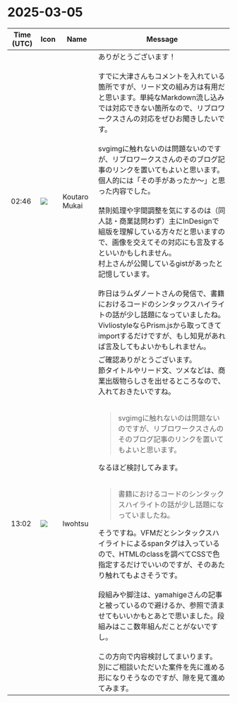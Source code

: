 # 2025-03-05

|Time (UTC)|Icon|Name|Message|
|---|---|---|---|
|02:46|![](https://avatars.slack-edge.com/2023-11-11/6180804843906_ec36242e3b721d6c30e9_72.png)|Koutaro Mukai|ありがとうございます！<br><br>すでに大津さんもコメントを入れている箇所ですが、リード文の組み方は有用だと思います。単純なMarkdown流し込みでは対応できない箇所なので、リブロワークスさんの対応をぜひお聞きしたいです。<br><br>svgimgに触れないのは問題ないのですが、リブロワークスさんのそのブログ記事のリンクを置いてもよいと思います。個人的には「その手があったか～」と思った内容でした。<br><br>禁則処理や字間調整を気にするのは（同人誌・商業誌問わず）主にInDesignで組版を理解している方々だと思いますので、画像を交えてその対応にも言及するといいかもしれません。<br>村上さんが公開しているgistがあったと記憶しています。<br><br>昨日はラムダノートさんの発信で、書籍におけるコードのシンタックスハイライトの話が少し話題になっていましたね。VivliostyleならPrism.jsから取ってきてimportするだけですが、もし知見があれば言及してもよいかもしれません。|
|13:02|![](https://secure.gravatar.com/avatar/6a1342affe7c337c61db338b633abef3.jpg?s=72&d=https%3A%2F%2Fa.slack-edge.com%2Fdf10d%2Fimg%2Favatars%2Fava_0024-72.png)|lwohtsu|ご確認ありがとうございます。<br>節タイトルやリード文、ツメなどは、商業出版物らしさを出せるところなので、入れておきたいですね。<br><br><blockquote>svgimgに触れないのは問題ないのですが、リブロワークスさんのそのブログ記事のリンクを置いてもよいと思います。</blockquote>なるほど検討してみます。<br><br><blockquote>書籍におけるコードのシンタックスハイライトの話が少し話題になっていましたね。</blockquote>そうですね。VFMだとシンタックスハイライトによるspanタグは入っているので、HTMLのclassを調べてCSSで色指定するだけでいいのですが、そのあたり触れてもよさそうです。<br><br>段組みや脚注は、yamahigeさんの記事と被っているので避けるか、参照で済ませてもいいかもとあとで思いました。段組みはここ数年組んだことがないですし。<br><br>この方向で内容検討してまいります。<br>別にご相談いただいた案件を先に進める形になりそうなのですが、隙を見て進めてみます。|
